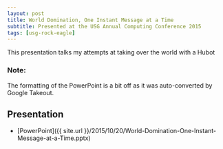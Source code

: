 ```yaml
---
layout: post
title: World Domination, One Instant Message at a Time
subtitle: Presented at the USG Annual Computing Conference 2015
tags: [usg-rock-eagle]
---
```


This presentation talks my attempts at taking over the world with a Hubot

### Note:

The formatting of the PowerPoint is a bit off as it was
auto-converted by Google Takeout.

## Presentation

* [PowerPoint]({{ site.url }}/2015/10/20/World-Domination-One-Instant-Message-at-a-Time.pptx)
